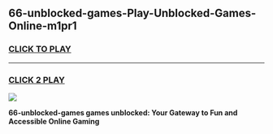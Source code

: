 
## 66-unblocked-games-Play-Unblocked-Games-Online-m1pr1
<h3>
<a href="https://premium76.site?title=66-unblocked-games&ref=25A">CLICK TO PLAY</a></h3>
<hr>

<h3>
<a href="https://premium76.site?title=66-unblocked-games&ref=25A">CLICK 2 PLAY</a>
  
</h3>

<a href="https://premium76.site?title=66-unblocked-games&ref=25A"><img src="https://clearcache.store/games.png"></a>


**66-unblocked-games games unblocked: Your Gateway to Fun and Accessible Online Gaming**

